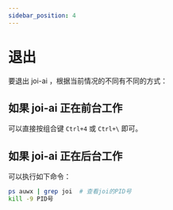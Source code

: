 ```yaml
---
sidebar_position: 4
---
```


# 退出

要退出 joi-ai ，根据当前情况的不同有不同的方式：

## 如果 joi-ai 正在前台工作

可以直接按组合键 `Ctrl+4` 或 `Ctrl+\` 即可。

## 如果 joi-ai 正在后台工作

可以执行如下命令：

``` bash
ps auwx | grep joi  # 查看joi的PID号
kill -9 PID号
```

